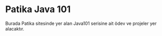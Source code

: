 # Patika Java 101

Burada Patika sitesinde yer alan Java101 serisine ait ödev ve projeler yer alacaktır.
